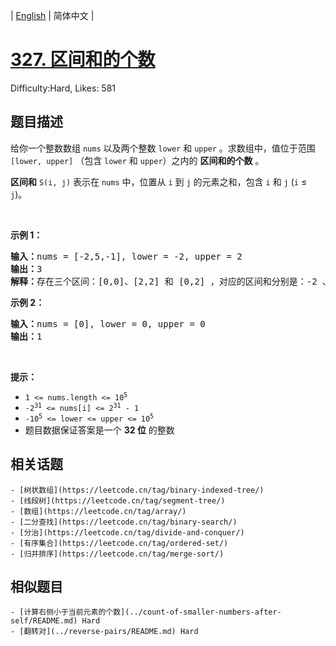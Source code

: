 
| [English](problem_en.md) | 简体中文 |

# [327. 区间和的个数](https://leetcode.cn/problems/count-of-range-sum/)
Difficulty:Hard, Likes: 581

## 题目描述

<p>给你一个整数数组 <code>nums</code> 以及两个整数 <code>lower</code> 和 <code>upper</code> 。求数组中，值位于范围 <code>[lower, upper]</code> （包含 <code>lower</code> 和 <code>upper</code>）之内的 <strong>区间和的个数</strong> 。</p>

<p><strong>区间和</strong> <code>S(i, j)</code> 表示在 <code>nums</code> 中，位置从 <code>i</code> 到 <code>j</code> 的元素之和，包含 <code>i</code> 和 <code>j</code> (<code>i</code> ≤ <code>j</code>)。</p>

<p> </p>
<strong>示例 1：</strong>

<pre>
<strong>输入：</strong>nums = [-2,5,-1], lower = -2, upper = 2
<strong>输出：</strong>3
<strong>解释：</strong>存在三个区间：[0,0]、[2,2] 和 [0,2] ，对应的区间和分别是：-2 、-1 、2 。
</pre>

<p><strong>示例 2：</strong></p>

<pre>
<strong>输入：</strong>nums = [0], lower = 0, upper = 0
<strong>输出：</strong>1
</pre>

<p> </p>

<p><strong>提示：</strong></p>

<ul>
	<li><code>1 <= nums.length <= 10<sup>5</sup></code></li>
	<li><code>-2<sup>31</sup> <= nums[i] <= 2<sup>31</sup> - 1</code></li>
	<li><code>-10<sup>5</sup> <= lower <= upper <= 10<sup>5</sup></code></li>
	<li>题目数据保证答案是一个 <strong>32 位</strong> 的整数</li>
</ul>


## 相关话题

    - [树状数组](https://leetcode.cn/tag/binary-indexed-tree/)
    - [线段树](https://leetcode.cn/tag/segment-tree/)
    - [数组](https://leetcode.cn/tag/array/)
    - [二分查找](https://leetcode.cn/tag/binary-search/)
    - [分治](https://leetcode.cn/tag/divide-and-conquer/)
    - [有序集合](https://leetcode.cn/tag/ordered-set/)
    - [归并排序](https://leetcode.cn/tag/merge-sort/)

## 相似题目

    - [计算右侧小于当前元素的个数](../count-of-smaller-numbers-after-self/README.md) Hard 
    - [翻转对](../reverse-pairs/README.md) Hard 
